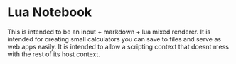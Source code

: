 # Lua Notebook

This is intended to be an input + markdown + lua mixed renderer.
It is intended for creating small calculators you can save to files
and serve as web apps easily. It is intended to allow a scripting context
that doesnt mess with the rest of its host context.
